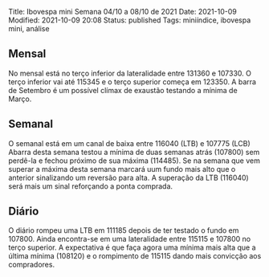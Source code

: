 Title: Ibovespa mini Semana 04/10 a 08/10 de 2021
Date: 2021-10-09
Modified: 2021-10-09 20:08
Status: published
Tags: miniíndice, ibovespa mini, análise

## Mensal
No mensal está no terço inferior da lateralidade entre 131360 e 107330. O terço inferior vai até 115345 e o terço superior começa em 123350.
A barra de Setembro é um possível clímax de exaustão testando a mínima de Março.

## Semanal
O semanal está em um canal de baixa entre 116040 (LTB) e 107775 (LCB)
Abarra desta semana testou a mínima de duas semanas atrás (107800) sem perdê-la e fechou próximo de sua máxima (114485). Se na semana que vem superar a máxima desta semana marcará uum fundo mais alto que o anterior sinalizando um reversão para alta.
A superação da LTB (116040) será mais um sinal reforçando a ponta comprada.

## Diário
O diário rompeu uma LTB em 111185  depois de ter testado o fundo em 107800.
Ainda encontra-se em uma lateralidade entre 115115 e 107800 no terço superior.
A expectativa é que faça agora uma mínima mais alta que a última mínima (108120) e o rompimento de 115115 dando mais convicção aos compradores.
